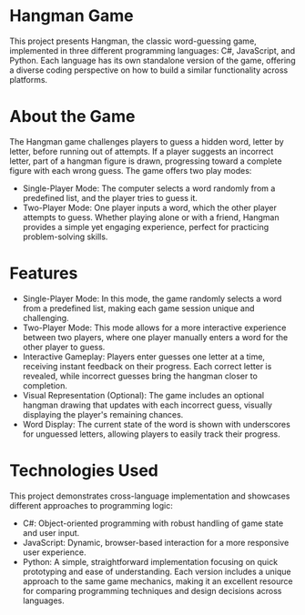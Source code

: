 # Hangman Game
This project presents Hangman, the classic word-guessing game, implemented in three different programming languages: C#, JavaScript, and Python. Each language has its own standalone version of the game, offering a diverse coding perspective on how to build a similar functionality across platforms.

# About the Game
The Hangman game challenges players to guess a hidden word, letter by letter, before running out of attempts. If a player suggests an incorrect letter, part of a hangman figure is drawn, progressing toward a complete figure with each wrong guess. The game offers two play modes:
  -  Single-Player Mode: The computer selects a word randomly from a predefined list, and the player tries to guess it.
  -  Two-Player Mode: One player inputs a word, which the other player attempts to guess.
Whether playing alone or with a friend, Hangman provides a simple yet engaging experience, perfect for practicing problem-solving skills.

# Features
  -  Single-Player Mode: In this mode, the game randomly selects a word from a predefined list, making each game session unique and challenging.
  -  Two-Player Mode: This mode allows for a more interactive experience between two players, where one player manually enters a word for the other player to guess.
  -  Interactive Gameplay: Players enter guesses one letter at a time, receiving instant feedback on their progress. Each correct letter is revealed, while incorrect guesses bring the hangman closer to completion.
  -  Visual Representation (Optional): The game includes an optional hangman drawing that updates with each incorrect guess, visually displaying the player's remaining chances.
  -  Word Display: The current state of the word is shown with underscores for unguessed letters, allowing players to easily track their progress.

# Technologies Used
This project demonstrates cross-language implementation and showcases different approaches to programming logic:
  -  C#: Object-oriented programming with robust handling of game state and user input.
  -  JavaScript: Dynamic, browser-based interaction for a more responsive user experience.
  -  Python: A simple, straightforward implementation focusing on quick prototyping and ease of understanding.
Each version includes a unique approach to the same game mechanics, making it an excellent resource for comparing programming techniques and design decisions across languages.



